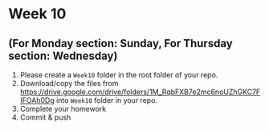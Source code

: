 # Week 10
## (For Monday section: Sunday, For Thursday section: Wednesday)

1. Please create a `Week10` folder in the root folder of your repo.
2. Download/copy the files from https://drive.google.com/drive/folders/1M_RqbFXB7e2mc6noUZhGKC7FIFOAh0Dg into `Week10` folder in your repo. 
3. Complete your homework 
4. Commit & push